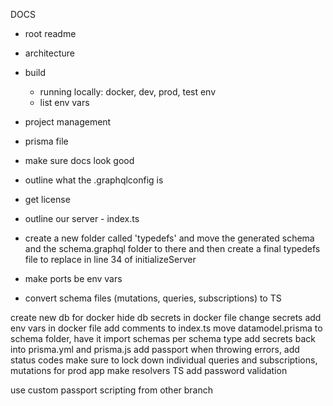 DOCS
 * root readme
 * architecture
 * build
   - running locally: docker, dev, prod, test env
   - list env vars
 * project management  
 * prisma file
 * make sure docs look good
 * outline what the .graphqlconfig is
 * get license
 * outline our server - index.ts
 * create a new folder called 'typedefs' and move the generated schema and the schema.graphql
  folder to there and then create a final typedefs file to replace in line 34 of initializeServer


* make ports be env vars

* convert schema files (mutations, queries, subscriptions) to TS

create new db for docker
hide db secrets in docker file
change secrets
add env vars in docker file
add comments to index.ts
move datamodel.prisma to schema folder, have it import schemas per schema type
add secrets back into prisma.yml and prisma.js
add passport
when throwing errors, add status codes
make sure to lock down individual queries and subscriptions, mutations for prod app
make resolvers TS
add password validation


use custom passport scripting from other branch

